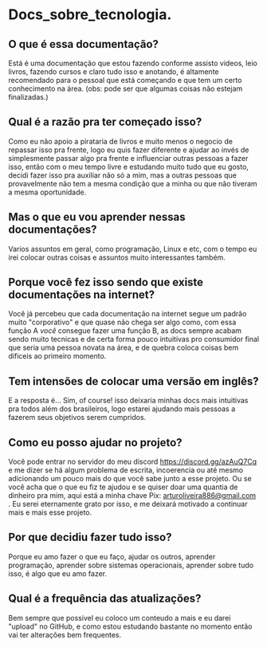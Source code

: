# Docs_sobre_tecnologia.

## O que é essa documentação?
Está é uma documentação que estou fazendo conforme assisto videos, leio livros, fazendo cursos e claro tudo isso e anotando, é altamente recomendado para o pessoal que
está começando e que tem um certo conhecimento na área. (obs: pode ser que algumas coisas não estejam finalizadas.)

## Qual é a razão pra ter começado isso?
Como eu não apoio a pirataria de livros e muito menos o negocio de repassar isso pra frente, logo eu quis fazer diferente e ajudar ao invés de simplesmente 
passar algo pra frente e influenciar outras pessoas a fazer isso, então com o meu tempo livre e estudando muito tudo que eu gosto, decidi 
fazer isso pra auxiliar não só a mim, mas a outras pessoas que provavelmente não tem a mesma condição que a minha ou que não tiveram a mesma oportunidade.

## Mas o que eu vou aprender nessas documentações?
Varios assuntos em geral, como programação, Linux e etc, com o tempo eu irei colocar outras coisas e assuntos muito interessantes também.

## Porque você fez isso sendo que existe documentações na internet?
Você já percebeu que cada documentação na internet segue um padrão muito "corporativo" e que quase não chega ser algo como, com essa função A *você* consegue fazer uma 
função B, as docs sempre acabam sendo muito tecnicas e de certa forma pouco intuitivas pro consumidor final que seria uma pessoa novata na área,
e de quebra coloca coisas bem dificeis ao primeiro momento.

## Tem intensões de colocar uma versão em inglês?
E a resposta é... Sim, of course! isso deixaria minhas docs mais intuitivas pra todos além dos brasileiros, logo estarei ajudando mais pessoas a fazerem seus objetivos 
serem cumpridos.

## Como eu posso ajudar no projeto?
Você pode entrar no servidor do meu discord https://discord.gg/azAuQ7Cq e me dizer se há algum problema de escrita, incoerencia ou até mesmo adicionando um pouco mais do que você sabe junto a esse 
projeto. Ou se você acha que o que eu fiz te ajudou e se quiser doar uma quantia de dinheiro pra mim, aqui está a minha chave Pix: arturoliveira886@gmail.com .
Eu serei eternamente grato por isso, e me deixará motivado a continuar mais e mais esse projeto.

## Por que decidiu fazer tudo isso?
Porque eu amo fazer o que eu faço, ajudar os outros, aprender programação, aprender sobre sistemas operacionais, aprender sobre tudo isso, é algo que eu amo fazer.

## Qual é a frequência das atualizações?
Bem sempre que possivel eu coloco um conteudo a mais e eu darei "upload" no GitHub, e como estou estudando bastante no momento então vai ter alterações bem frequentes.
